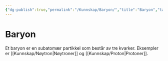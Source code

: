 ```yaml
---
{"dg-publish":true,"permalink":"/Kunnskap/Baryon/","title":"Baryon","tags":["naturfag","fysikk"]}
---
```



# Baryon
Et baryon er en subatomær partikkel som består av tre kvarker. Eksempler er [[Kunnskap/Nøytron\|Nøytroner]] og [[Kunnskap/Proton\|Protoner]].
